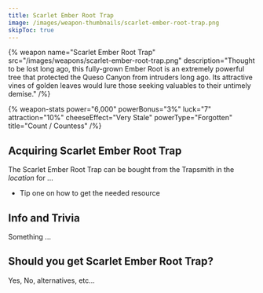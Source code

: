 ```yaml
---
title: Scarlet Ember Root Trap
image: /images/weapon-thumbnails/scarlet-ember-root-trap.png
skipToc: true
---
```


{% weapon
 name="Scarlet Ember Root Trap"
 src="/images/weapons/scarlet-ember-root-trap.png"
 description="Thought to be lost long ago, this fully-grown Ember Root is an extremely powerful tree that protected the Queso Canyon from intruders long ago. Its attractive vines of golden leaves would lure those seeking valuables to their untimely demise."
/%}

{% weapon-stats
 power="6,000"
 powerBonus="3%"
 luck="7"
 attraction="10%"
 cheeseEffect="Very Stale"
 powerType="Forgotten"
 title="Count / Countess"
/%}

## Acquiring Scarlet Ember Root Trap

The Scarlet Ember Root Trap can be bought from the Trapsmith in the *location* for ...

- Tip one on how to get the needed resource

## Info and Trivia

Something ...

## Should you get Scarlet Ember Root Trap?

Yes, No, alternatives, etc...
